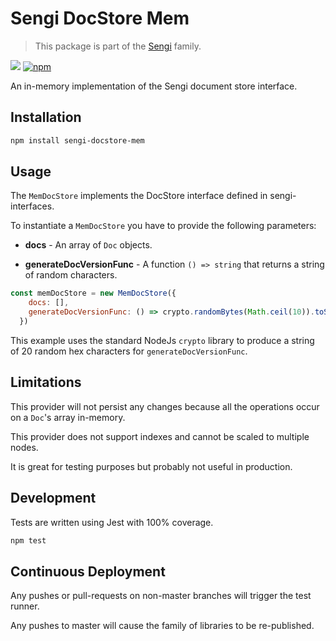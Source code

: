# Sengi DocStore Mem

> This package is part of the [Sengi](https://github.com/karlhulme/sengi) family.

![](https://github.com/karlhulme/sengi/workflows/CD/badge.svg)
[![npm](https://img.shields.io/npm/v/sengi-docstore-mem.svg)](https://www.npmjs.com/package/sengi-docstore-mem)

An in-memory implementation of the Sengi document store interface.


## Installation

```bash
npm install sengi-docstore-mem
```


## Usage

The `MemDocStore` implements the DocStore interface defined in sengi-interfaces.

To instantiate a `MemDocStore` you have to provide the following parameters:

* **docs** - An array of `Doc` objects.

* **generateDocVersionFunc** - A function `() => string` that returns a string of random characters.

```javascript
const memDocStore = new MemDocStore({
    docs: [],
    generateDocVersionFunc: () => crypto.randomBytes(Math.ceil(10)).toString('hex').slice(0, 20)
  })
```

This example uses the standard NodeJs `crypto` library to produce a string of 20 random hex characters for `generateDocVersionFunc`.


## Limitations

This provider will not persist any changes because all the operations occur on a `Doc`'s array in-memory.

This provider does not support indexes and cannot be scaled to multiple nodes.

It is great for testing purposes but probably not useful in production.


## Development

Tests are written using Jest with 100% coverage.

```bash
npm test
```


## Continuous Deployment

Any pushes or pull-requests on non-master branches will trigger the test runner.

Any pushes to master will cause the family of libraries to be re-published.
